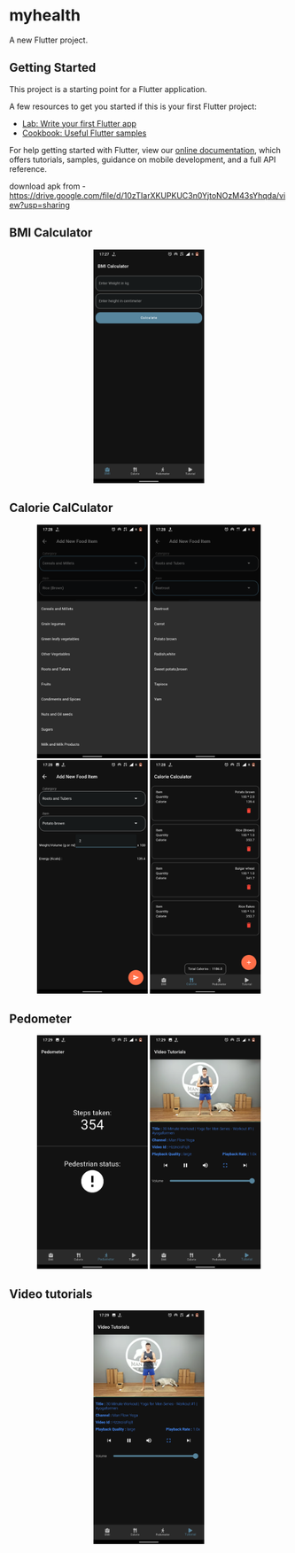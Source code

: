 # myhealth

A new Flutter project.

## Getting Started

This project is a starting point for a Flutter application.

A few resources to get you started if this is your first Flutter project:

- [Lab: Write your first Flutter app](https://flutter.dev/docs/get-started/codelab)
- [Cookbook: Useful Flutter samples](https://flutter.dev/docs/cookbook)

For help getting started with Flutter, view our
[online documentation](https://flutter.dev/docs), which offers tutorials,
samples, guidance on mobile development, and a full API reference.

download apk from - https://drive.google.com/file/d/10zTIarXKUPKUC3n0YjtoNOzM43sYhqda/view?usp=sharing

## BMI Calculator

<p align="center">
  <img src="https://github.com/tomkmangattu/myhealth/blob/master/assets/ss1.png" width="200" title="screenshot1">
</p>

## Calorie CalCulator

<p align="center">
   <img src="https://github.com/tomkmangattu/myhealth/blob/master/assets/ss2.png" width="200" alt="screenshot2">
  <img src="https://github.com/tomkmangattu/myhealth/blob/master/assets/ss3.png" width="200" alt="screenshot3">
  <img src="https://github.com/tomkmangattu/myhealth/blob/master/assets/ss4.png" width="200" title="screenshot4">
  <img src="https://github.com/tomkmangattu/myhealth/blob/master/assets/ss5.png" width="200" alt="screenshot5">
</p>

## Pedometer

<p align="center">
  <img src="https://github.com/tomkmangattu/myhealth/blob/master/assets/ss6.png" width="200" alt="screenshot6">
  <img src="https://github.com/tomkmangattu/myhealth/blob/master/assets/ss7.png" width="200" title="screenshot4">
</p>

## Video tutorials

<p align="center">
  <img src="https://github.com/tomkmangattu/myhealth/blob/master/assets/ss7.png" width="200" title="screenshot4">
</p>
